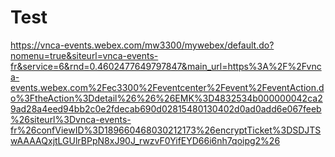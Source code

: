# Test
https://vnca-events.webex.com/mw3300/mywebex/default.do?nomenu=true&siteurl=vnca-events-fr&service=6&rnd=0.4602477649797847&main_url=https%3A%2F%2Fvnca-events.webex.com%2Fec3300%2Feventcenter%2Fevent%2FeventAction.do%3FtheAction%3Ddetail%26%26%26EMK%3D4832534b000000042ca29ad28a4eed94bb2c0e2fdecab690d02815480130402d0ad0add6e067feeb%26siteurl%3Dvnca-events-fr%26confViewID%3D189660468030212173%26encryptTicket%3DSDJTSwAAAAQxjtLGUlrBPpN8xJ90J_rwzvF0YifEYD66i6nh7qoipg2%26
